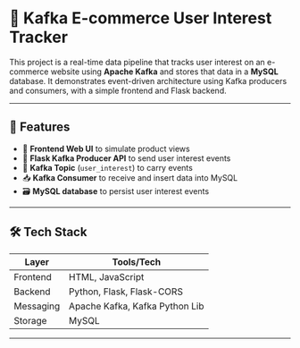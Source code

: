 # 🛒 Kafka E-commerce User Interest Tracker

This project is a real-time data pipeline that tracks user interest on an e-commerce website using **Apache Kafka** and stores that data in a **MySQL** database. It demonstrates event-driven architecture using Kafka producers and consumers, with a simple frontend and Flask backend.

---

## 🚀 Features

- 📩 **Frontend Web UI** to simulate product views
- 📡 **Flask Kafka Producer API** to send user interest events
- 🔄 **Kafka Topic** (`user_interest`) to carry events
- 📥 **Kafka Consumer** to receive and insert data into MySQL
- 🗃️ **MySQL database** to persist user interest events

---

## 🛠️ Tech Stack

| Layer       | Tools/Tech                      |
|-------------|---------------------------------|
| Frontend    | HTML, JavaScript                |
| Backend     | Python, Flask, Flask-CORS       |
| Messaging   | Apache Kafka, Kafka Python Lib  |
| Storage     | MySQL                           |


---



